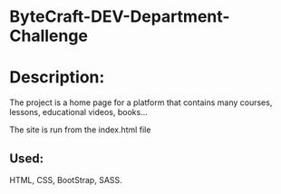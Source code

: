 # ByteCraft-DEV-Department-Challenge

<h1>Description:</h1>
<p>The project is a home page for a platform that contains many courses, lessons, educational videos, books...</p>
<p>The site is run from the index.html file</p>
<h2>Used:</h2>
<p>HTML, CSS, BootStrap, SASS.</p>

